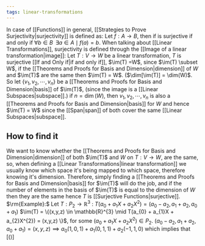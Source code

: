 ```yaml
---
tags: linear-transformations
---
```

In case of [[Functions]] in general, [[Strategies to Prove Surjectivity|surjectivity]] is defined as: Let $f: A \rightarrow B$, then if is surjective if and only if $\forall b \in B \;\; \exists a \in A \mid f(a) = b$. When talking about [[Linear Transformations]], surjectivity is defined through the [[Image of a linear transformation|image]]: 
Let $T:V \rightarrow W$ be a linear transformation, $T$ is surjective [[If and Only if|if and only if]], $\im(T) =W$, since $\im(T) \subset W$, if the [[Theorems and Proofs for Basis and Dimension|dimension]] of $W$ and $\im(T)$ are the same then $\im(T) = W$. ($\dim[\im(T)] = \dim(W)$.
So let $\{v_{1},v_{2},\cdots, v_{n}\}$ be a [[Theorems and Proofs for Basis and Dimension|basis]] of $\im(T)$, (since the image is a [[Linear Subspaces|subspace]].) if $n = \dim(W)$, then ${v_{1}, v_{2},\cdots, v_{n}}$ is also a [[Theorems and Proofs for Basis and Dimension|basis]] for $W$ and hence $\im(T) = W$ since the [[Span|span]] of both cover the same [[Linear Subspaces|subspace]].
## How to find it
We want to know whether the [[Theorems and Proofs for Basis and Dimension|dimension]] of both $\im(T)$ and $W$ on $T:V \rightarrow W$, are the same, so, when defining a [[Linear Transformations|linear transformation]] we usually know which space it's being mapped to which space, therefore knowing it's dimension. Therefore, simply finding a [[Theorems and Proofs for Basis and Dimension|basis]] for $\im(T)$ will do the job, and if the number of elements in the basis of $\im(T)$ is equal to the dimension of $W$ then they are the same hence $T$ is [[Surjective Functions|surjective]].
$\rm{Example}:$ 
Let $T:P_{2}\rightarrow \mathbb{R}^{3}$ : $T(a_{0}+a_{1}X +a_{2}X^{2}) = (a_{0}-a_{2}, a_{1}+a_{2}, a_{0}+ a_{1})$
$\im(T) = \{(x,y,z) \in \mathbb{R}^{3} \mid T(a_{0} + a_{1}X + a_{2}X^{2}) = (x,y,z) \}$, for some $(a_{0} + a_{1}X + a_{2}X^{2}) \in P_{2}$.
$(a_{0}-a_{2}, a_{1}+a_{2}, a_{0}+ a_{1}) = (x,y,z) \implies a_{0}(1,0,1) + a_{1}(0,1,1) + a_{2}(-1,1,0)$ which implies that $[()]$ 
